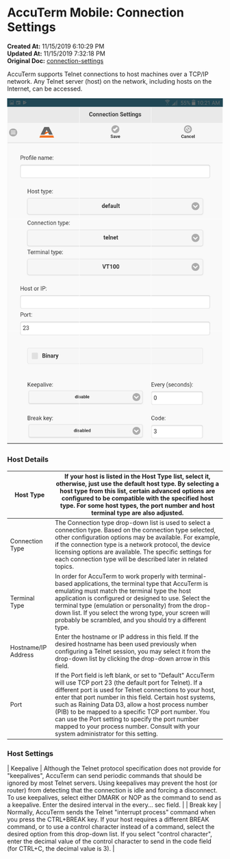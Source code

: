 # AccuTerm Mobile: Connection Settings

**Created At:** 11/15/2019 6:10:29 PM  
**Updated At:** 11/15/2019 7:32:18 PM  
**Original Doc:** [connection-settings](https://docs.zumasys.com/accutermmobile/connection-settings)  


AccuTerm supports Telnet connections to host machines over a TCP/IP network. Any Telnet server (host) on the network, including hosts on the Internet, can be accessed.



![](./1573842210904-1573842210904.png)

### Host Details


| Host Type | If your host is listed in the Host Type list, select it, otherwise, just use the default host type. By selecting a host type from this list, certain advanced options are configured to be compatible with the specified host type. For some host types, the port number and host terminal type are also adjusted. |
| --- | --- |
| Connection Type | The Connection type drop-down list is used to select a connection type. Based on the connection type selected, other configuration options may be available. For example, if the connection type is a network protocol, the device licensing options are available. The specific settings for each connection type will be described later in related topics. |
| Terminal Type | In order for AccuTerm to work properly with terminal-based applications, the terminal type that AccuTerm is emulating must match the terminal type the host application is configured or designed to use. Select the terminal type (emulation or personality) from the drop-down list. If you select the wrong type, your screen will probably be scrambled, and you should try a different type. |
| Hostname/IP Address | Enter the hostname or IP address in this field. If the desired hostname has been used previously when configuring a Telnet session, you may select it from the drop-down list by clicking the drop-down arrow in this field. |
| Port | If the Port field is left blank, or set to "Default" AccuTerm will use TCP port 23 (the default port for Telnet). If a different port is used for Telnet connections to your host, enter that port number in this field. Certain host systems, such as Raining Data D3, allow a host process number (PIB) to be mapped to a specific TCP port number. You can use the Port setting to specify the port number mapped to your process number. Consult with your system administrator for this setting.  |




### Host Settings


| Keepalive | Although the Telnet protocol specification does not provide for "keepalives", AccuTerm can send periodic commands that should be ignored by most Telnet servers. Using keepalives may prevent the host (or router) from detecting that the connection is idle and forcing a disconnect. To use keepalives, select either DMARK or NOP as the command to send as a keepalive. Enter the desired interval in the every... sec field. |
| Break key | Normally, AccuTerm sends the Telnet "interrupt process" command when you press the CTRL+BREAK key. If your host requires a different BREAK command, or to use a control character instead of a command, select the desired option from this drop-down list. If you select "control character", enter the decimal value of the control character to send in the code field (for CTRL+C, the decimal value is 3). |

